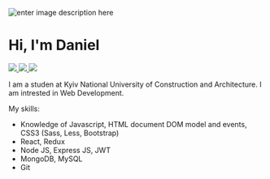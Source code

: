 ![enter image description here](https://visme.co/blog/wp-content/uploads/2019/10/animated-presentation-software-header-wide.gif)

# Hi, I'm Daniel
[![](https://img.shields.io/badge/Codewars-wintersalt-orange)](https://www.codewars.com/users/wintersalt/)[ ![](https://img.shields.io/badge/Telegram-wintersalt-blue) ](https://t.me/wintersalt)[![](https://img.shields.io/badge/Gmail-daniel.korienko%40gmail.com-red)](https://mail.google.com/mail/u/0/?tab=km#inbox)

I am a studen at Kyiv National University of Construction and Architecture.
I am intrested in Web Development.

My skills:
 - Knowledge of Javascript, HTML document DOM model and events, CSS3 (Sass, Less, Bootstrap)
 - React, Redux
 - Node JS, Express JS, JWT
 - MongoDB, MySQL
 - Git


